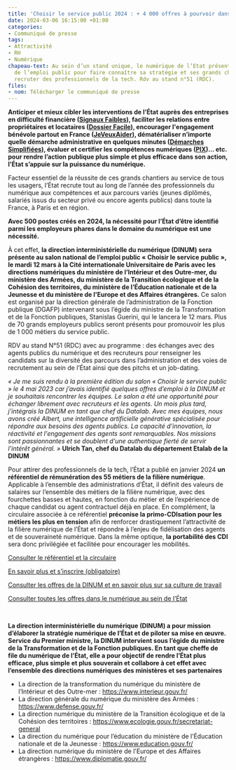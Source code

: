 ```yaml
---
title: 'Choisir le service public 2024 : + 4 000 offres à pourvoir dans le numérique'
date: 2024-03-06 16:15:00 +01:00
categories:
- Communiqué de presse
tags:
- Attractivité
- RH
- Numérique
chapeau-text: Au sein d’un stand unique, le numérique de l’Etat présent au salon national
  de l’emploi public pour faire connaître sa stratégie et ses grands chantiers et
  recruter des professionnels de la tech. Rdv au stand n°51 (RDC).
files:
- nom: Télécharger le communiqué de presse
---
```


**Anticiper et mieux cibler les interventions de l’État auprès des entreprises en difficulté financière ([Signaux Faibles](https://www.entreprises.gouv.fr/fr/industrie/politique-industrielle/signaux-faibles)), faciliter les relations entre propriétaires et locataires ([Dossier Facile](https://www.dossierfacile.logement.gouv.fr/)), encourager l'engagement bénévole partout en France ([JeVeuxAider](https://www.jeveuxaider.gouv.fr/)), dématérialiser n’importe quelle démarche administrative en quelques minutes ([Démarches Simplifiées](https://www.demarches-simplifiees.fr/)), évaluer et certifier les compétences numériques ([PIX](https://pix.fr/))… etc. pour rendre l’action publique plus simple et plus efficace dans son action, l’État s’appuie sur la puissance du numérique.**

Facteur essentiel de la réussite de ces grands chantiers au service de tous les usagers, l’État recrute tout au long de l’année des professionnels du numérique aux compétences et aux parcours variés (jeunes diplômés, salariés issus du secteur privé ou encore agents publics) dans toute la France, à Paris et en région.

**Avec 500 postes créés en 2024, la nécessité pour l’État d’être identifié parmi les employeurs phares dans le domaine du numérique est une nécessité.**

À cet effet, **la direction interministérielle du numérique (DINUM) sera présente au salon national de l’emploi public « Choisir le service public », le mardi 12 mars à la Cité internationale Universitaire de Paris avec les directions numériques du ministère de l’Intérieur et des Outre-mer, du ministère des Armées, du ministère de la Transition écologique et de la Cohésion des territoires, du ministère de l’Éducation nationale et de la Jeunesse et du ministère de l'Europe et des Affaires étrangères.** Ce salon est organisé par la direction générale de l’administration de la Fonction publique (DGAFP) intervenant sous l’égide du ministre de la Transformation et de la Fonction publiques, Stanislas Guerini, qui le lancera le 12 mars. Plus de 70 grands employeurs publics seront présents pour promouvoir les plus de 1 000 métiers du service public.

RDV au stand N°51 (RDC) avec au programme : des échanges avec des agents publics du numérique et des recruteurs pour renseigner les candidats sur la diversité des parcours dans l’administration et des voies de recrutement au sein de l’État ainsi que des pitchs et un job-dating.

*« Je me suis rendu à la première édition du salon « Choisir le service public » le 4 mai 2023 car j’avais identifié quelques offres d’emploi à la DINUM et je souhaitais rencontrer les équipes. Le salon a été une opportunité pour échanger librement avec recruteurs et les agents. Un mois plus tard, j'intégrais la DINUM en tant que chef du Datalab. Avec mes équipes, nous avons créé Albert, une intelligence artificielle générative spécialisée pour répondre aux besoins des agents publics. La capacité d'innovation, la réactivité et l'engagement des agents sont remarquables. Nos missions sont passionnantes et se doublent d'une authentique fierté de servir l'intérêt général. »*
**Ulrich Tan, chef du Datalab du département Etalab de la DINUM**

Pour attirer des professionnels de la tech, l’État a publié en janvier 2024 **un référentiel de rémunération des 55 métiers de la filière numérique**. Applicable à l’ensemble des administrations d’État, il définit des valeurs de salaires sur l’ensemble des métiers de la filière numérique, avec des fourchettes basses et hautes, en fonction du métier et de l’expérience de chaque candidat ou agent contractuel déjà en place. En complément, la circulaire associée à ce référentiel **préconise la primo-CDIsation pour les métiers les plus en tension** afin de renforcer drastiquement l’attractivité de la filière numérique de l’État et répondre à l’enjeu de fidélisation des agents et de souveraineté numérique. Dans la même optique, **la portabilité des CDI** sera donc privilégiée et facilitée pour encourager les mobilités. 

[Consulter le référentiel et la circulaire](https://www.numerique.gouv.fr/espace-presse/lÉtat-publie-le-referentiel-de-remuneration-des-55-metiers-de-la-filiere-numerique/)

[En savoir plus et s’inscrire (obligatoire)](https://www.numerique.gouv.fr/agenda/la-dinum-au-salon-national-de-lemploi/ )

[Consulter les offres de la DINUM et en savoir plus sur sa culture de travail](https://www.welcometothejungle.com/fr/companies/dinum )

[Consulter toutes les offres dans le numérique au sein de l’État](https://choisirleservicepublic.gouv.fr/nos-offres/filtres/domaine/3522/ )

<div class="encadre noir" style="margin-bottom:40px"><br><p><b>La direction interministérielle du numérique (DINUM) a pour mission d’élaborer la stratégie numérique de l’État et de piloter sa mise en œuvre. Service du Premier ministre, la DINUM intervient sous l’égide du ministre de la Transformation et de la Fonction publiques. En tant que cheffe de file du numérique de l’État, elle a pour objectif de rendre l’État plus efficace, plus simple et plus souverain et collabore à cet effet avec l’ensemble des directions numériques des ministères et ses partenaires</b><br>

* La direction de la transformation du numérique du ministère de l’Intérieur et des Outre-mer : https://www.interieur.gouv.fr/
* La direction générale du numérique du ministère des Armées : https://www.defense.gouv.fr/ 
* La direction numérique du ministère de la Transition écologique et de la Cohésion des territoires : https://www.ecologie.gouv.fr/secretariat-general 
* La direction du numérique pour l’éducation du ministère de l’Éducation nationale et de la Jeunesse : https://www.education.gouv.fr/ 
* La direction numérique du ministère de l'Europe et des Affaires étrangères : https://www.diplomatie.gouv.fr/
</p></div>


